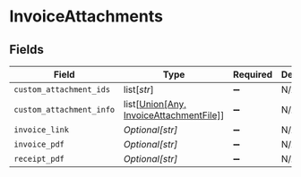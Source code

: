 # InvoiceAttachments


## Fields

| Field                                                                                                    | Type                                                                                                     | Required                                                                                                 | Description                                                                                              |
| -------------------------------------------------------------------------------------------------------- | -------------------------------------------------------------------------------------------------------- | -------------------------------------------------------------------------------------------------------- | -------------------------------------------------------------------------------------------------------- |
| `custom_attachment_ids`                                                                                  | list[*str*]                                                                                              | :heavy_minus_sign:                                                                                       | N/A                                                                                                      |
| `custom_attachment_info`                                                                                 | list[[Union[Any, InvoiceAttachmentFile]](../../models/shared/invoiceattachmentscustomattachmentinfo.md)] | :heavy_minus_sign:                                                                                       | N/A                                                                                                      |
| `invoice_link`                                                                                           | *Optional[str]*                                                                                          | :heavy_minus_sign:                                                                                       | N/A                                                                                                      |
| `invoice_pdf`                                                                                            | *Optional[str]*                                                                                          | :heavy_minus_sign:                                                                                       | N/A                                                                                                      |
| `receipt_pdf`                                                                                            | *Optional[str]*                                                                                          | :heavy_minus_sign:                                                                                       | N/A                                                                                                      |